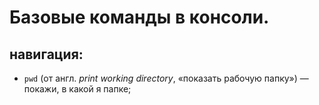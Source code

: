 # Базовые команды в консоли.
## навигация:
* `pwd` (от англ. *print working directory*, «показать рабочую папку») — покажи, в какой я папке;
	